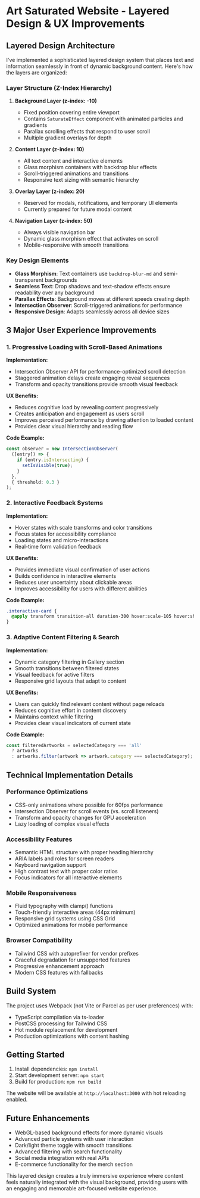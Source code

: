 # Art Saturated Website - Layered Design & UX Improvements

## Layered Design Architecture

I've implemented a sophisticated layered design system that places text and information seamlessly in front of dynamic background content. Here's how the layers are organized:

### Layer Structure (Z-Index Hierarchy)

1. **Background Layer (z-index: -10)**
   - Fixed position covering entire viewport
   - Contains `SaturateEffect` component with animated particles and gradients
   - Parallax scrolling effects that respond to user scroll
   - Multiple gradient overlays for depth

2. **Content Layer (z-index: 10)**
   - All text content and interactive elements
   - Glass morphism containers with backdrop blur effects
   - Scroll-triggered animations and transitions
   - Responsive text sizing with semantic hierarchy

3. **Overlay Layer (z-index: 20)**
   - Reserved for modals, notifications, and temporary UI elements
   - Currently prepared for future modal content

4. **Navigation Layer (z-index: 50)**
   - Always visible navigation bar
   - Dynamic glass morphism effect that activates on scroll
   - Mobile-responsive with smooth transitions

### Key Design Elements

- **Glass Morphism**: Text containers use `backdrop-blur-md` and semi-transparent backgrounds
- **Seamless Text**: Drop shadows and text-shadow effects ensure readability over any background
- **Parallax Effects**: Background moves at different speeds creating depth
- **Intersection Observer**: Scroll-triggered animations for performance
- **Responsive Design**: Adapts seamlessly across all device sizes

## 3 Major User Experience Improvements

### 1. **Progressive Loading with Scroll-Based Animations**

**Implementation:**
- Intersection Observer API for performance-optimized scroll detection
- Staggered animation delays create engaging reveal sequences
- Transform and opacity transitions provide smooth visual feedback

**UX Benefits:**
- Reduces cognitive load by revealing content progressively
- Creates anticipation and engagement as users scroll
- Improves perceived performance by drawing attention to loaded content
- Provides clear visual hierarchy and reading flow

**Code Example:**
```typescript
const observer = new IntersectionObserver(
  ([entry]) => {
    if (entry.isIntersecting) {
      setIsVisible(true);
    }
  },
  { threshold: 0.3 }
);
```

### 2. **Interactive Feedback Systems**

**Implementation:**
- Hover states with scale transforms and color transitions
- Focus states for accessibility compliance
- Loading states and micro-interactions
- Real-time form validation feedback

**UX Benefits:**
- Provides immediate visual confirmation of user actions
- Builds confidence in interactive elements
- Reduces user uncertainty about clickable areas
- Improves accessibility for users with different abilities

**Code Example:**
```css
.interactive-card {
  @apply transform transition-all duration-300 hover:scale-105 hover:shadow-2xl cursor-pointer;
}
```

### 3. **Adaptive Content Filtering & Search**

**Implementation:**
- Dynamic category filtering in Gallery section
- Smooth transitions between filtered states
- Visual feedback for active filters
- Responsive grid layouts that adapt to content

**UX Benefits:**
- Users can quickly find relevant content without page reloads
- Reduces cognitive effort in content discovery
- Maintains context while filtering
- Provides clear visual indicators of current state

**Code Example:**
```typescript
const filteredArtworks = selectedCategory === 'all' 
  ? artworks 
  : artworks.filter(artwork => artwork.category === selectedCategory);
```

## Technical Implementation Details

### Performance Optimizations
- CSS-only animations where possible for 60fps performance
- Intersection Observer for scroll events (vs. scroll listeners)
- Transform and opacity changes for GPU acceleration
- Lazy loading of complex visual effects

### Accessibility Features
- Semantic HTML structure with proper heading hierarchy
- ARIA labels and roles for screen readers
- Keyboard navigation support
- High contrast text with proper color ratios
- Focus indicators for all interactive elements

### Mobile Responsiveness
- Fluid typography with clamp() functions
- Touch-friendly interactive areas (44px minimum)
- Responsive grid systems using CSS Grid
- Optimized animations for mobile performance

### Browser Compatibility
- Tailwind CSS with autoprefixer for vendor prefixes
- Graceful degradation for unsupported features
- Progressive enhancement approach
- Modern CSS features with fallbacks

## Build System

The project uses Webpack (not Vite or Parcel as per user preferences) with:
- TypeScript compilation via ts-loader
- PostCSS processing for Tailwind CSS
- Hot module replacement for development
- Production optimizations with content hashing

## Getting Started

1. Install dependencies: `npm install`
2. Start development server: `npm start`
3. Build for production: `npm run build`

The website will be available at `http://localhost:3000` with hot reloading enabled.

## Future Enhancements

- WebGL-based background effects for more dynamic visuals
- Advanced particle systems with user interaction
- Dark/light theme toggle with smooth transitions
- Advanced filtering with search functionality
- Social media integration with real APIs
- E-commerce functionality for the merch section

This layered design creates a truly immersive experience where content feels naturally integrated with the visual background, providing users with an engaging and memorable art-focused website experience.